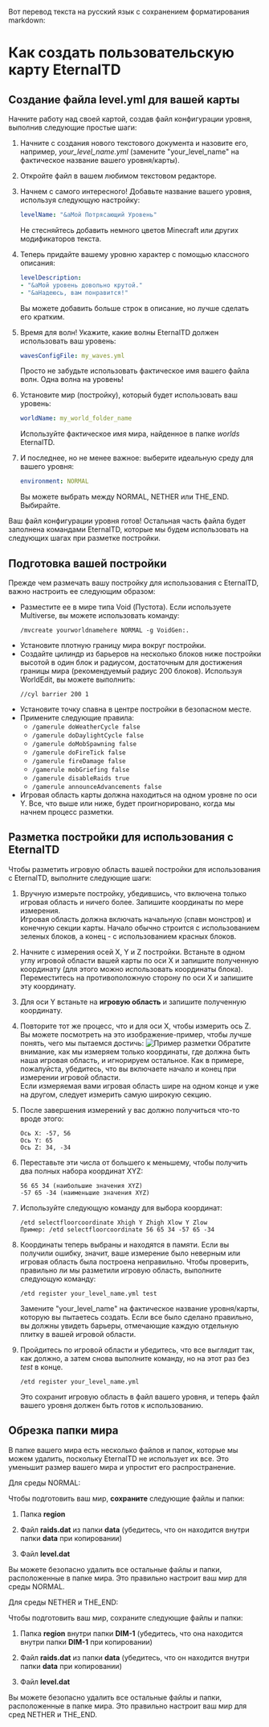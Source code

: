 Вот перевод текста на русский язык с сохранением форматирования markdown:

# Как создать пользовательскую карту EternalTD

## Создание файла level.yml для вашей карты

Начните работу над своей картой, создав файл конфигурации уровня, выполнив следующие простые шаги:

1.  Начните с создания нового текстового документа и назовите его, например, *your_level_name.yml* (замените "your_level_name" на фактическое название вашего уровня/карты).

2.  Откройте файл в вашем любимом текстовом редакторе.

3.  Начнем с самого интересного! Добавьте название вашего уровня, используя следующую настройку:
    ```yaml
    levelName: "&aМой Потрясающий Уровень"
    ```
    Не стесняйтесь добавить немного цветов Minecraft или других модификаторов текста.

4.  Теперь придайте вашему уровню характер с помощью классного описания:
    ```yaml
    levelDescription:
    - "&aМой уровень довольно крутой."
    - "&aНадеюсь, вам понравится!"
    ```
    Вы можете добавить больше строк в описание, но лучше сделать его кратким.

5.  Время для волн! Укажите, какие волны EternalTD должен использовать ваш уровень:
    ```yaml
    wavesConfigFile: my_waves.yml
    ```
    Просто не забудьте использовать фактическое имя вашего файла волн. Одна волна на уровень!

6.  Установите мир (постройку), который будет использовать ваш уровень:
    ```yaml
    worldName: my_world_folder_name
    ```
    Используйте фактическое имя мира, найденное в папке *worlds* EternalTD.

7.  И последнее, но не менее важное: выберите идеальную среду для вашего уровня:
    ```yaml
    environment: NORMAL
    ```
    Вы можете выбрать между NORMAL, NETHER или THE_END. Выбирайте.

Ваш файл конфигурации уровня готов! Остальная часть файла будет заполнена командами EternalTD, которые мы будем использовать на следующих шагах при разметке постройки.

## Подготовка вашей постройки

Прежде чем размечать вашу постройку для использования с EternalTD, важно настроить ее следующим образом:

-   Разместите ее в мире типа Void (Пустота). Если используете Multiverse, вы можете использовать команду:
    ```
    /mvcreate yourworldnamehere NORMAL -g VoidGen:.
    ```
-   Установите плотную границу мира вокруг постройки.
-   Создайте цилиндр из барьеров на несколько блоков ниже постройки высотой в один блок и радиусом, достаточным для достижения границы мира (рекомендуемый радиус 200 блоков). Используя WorldEdit, вы можете выполнить:
    ```
    //cyl barrier 200 1
    ```
-   Установите точку спавна в центре постройки в безопасном месте.
-   Примените следующие правила:
    -   `/gamerule doWeatherCycle false`
    -   `/gamerule doDaylightCycle false`
    -   `/gamerule doMobSpawning false`
    -   `/gamerule doFireTick false`
    -   `/gamerule fireDamage false`
    -   `/gamerule mobGriefing false`
    -   `/gamerule disableRaids true`
    -   `/gamerule announceAdvancements false`
-   Игровая область карты должна находиться на одном уровне по оси Y. Все, что выше или ниже, будет проигнорировано, когда мы начнем процесс разметки.

## Разметка постройки для использования с EternalTD

Чтобы разметить игровую область вашей постройки для использования с EternalTD, выполните следующие шаги:

1.  Вручную измерьте постройку, убедившись, что включена только игровая область и ничего более. Запишите координаты по мере измерения.
    <br>Игровая область должна включать начальную (спавн монстров) и конечную секции карты. Начало обычно строится с использованием зеленых блоков, а конец - с использованием красных блоков.

2.  Начните с измерения осей X, Y и Z постройки. Встаньте в одном углу игровой области вашей карты по оси X и запишите полученную координату (для этого можно использовать координаты блока). Переместитесь на противоположную сторону по оси X и запишите эту координату.

3.  Для оси Y встаньте на **игровую область** и запишите полученную координату.

4.  Повторите тот же процесс, что и для оси X, чтобы измерить ось Z. Вы можете посмотреть на это изображение-пример, чтобы лучше понять, чего мы пытаемся достичь:
    ![Пример разметки](https://i.imgur.com/IZfh2Nt.jpeg)
    Обратите внимание, как мы измеряем только координаты, где должна быть наша игровая область, и игнорируем остальное. Как в примере, пожалуйста, убедитесь, что вы включаете начало и конец при измерении игровой области. <br>Если измеряемая вами игровая область шире на одном конце и уже на другом, следует измерить самую широкую секцию.

5.  После завершения измерений у вас должно получиться что-то вроде этого:
    ```
    Ось X: -57, 56
    Ось Y: 65
    Ось Z: 34, -34
    ```

6.  Переставьте эти числа от большего к меньшему, чтобы получить два полных набора координат XYZ:
    ```
    56 65 34 (наибольшие значения XYZ)
    -57 65 -34 (наименьшие значения XYZ)
    ```

7.  Используйте следующую команду для выбора координат:
    ```
    /etd selectfloorcoordinate Xhigh Y Zhigh Xlow Y Zlow
    Пример: /etd selectfloorcoordinate 56 65 34 -57 65 -34
    ```

8.  Координаты теперь выбраны и находятся в памяти. Если вы получили ошибку, значит, ваше измерение было неверным или игровая область была построена неправильно. Чтобы проверить, правильно ли мы разметили игровую область, выполните следующую команду:
    ```
    /etd register your_level_name.yml test
    ```
    Замените "your_level_name" на фактическое название уровня/карты, которую вы пытаетесь создать. Если все было сделано правильно, вы должны увидеть барьеры, отмечающие каждую отдельную плитку в вашей игровой области.

9.  Пройдитесь по игровой области и убедитесь, что все выглядит так, как должно, а затем снова выполните команду, но на этот раз без *test* в конце.
    ````
    /etd register your_level_name.yml
    ````
    Это сохранит игровую область в файл вашего уровня, и теперь файл вашего уровня должен быть готов к использованию.

## Обрезка папки мира

В папке вашего мира есть несколько файлов и папок, которые мы можем удалить, поскольку EternalTD не использует их все. Это уменьшит размер вашего мира и упростит его распространение.

Для среды NORMAL:

Чтобы подготовить ваш мир, **сохраните** следующие файлы и папки:

1.  Папка **region**

2.  Файл **raids.dat** из папки **data** (убедитесь, что он находится внутри папки **data** при копировании)

3.  Файл **level.dat**

Вы можете безопасно удалить все остальные файлы и папки, расположенные в папке мира. Это правильно настроит ваш мир для среды NORMAL.

Для среды NETHER и THE_END:

Чтобы подготовить ваш мир, сохраните следующие файлы и папки:

1.  Папка **region** внутри папки **DIM-1** (убедитесь, что она находится внутри папки **DIM-1** при копировании)

2.  Файл **raids.dat** из папки **data** (убедитесь, что он находится внутри папки **data** при копировании)

3.  Файл **level.dat**

Вы можете безопасно удалить все остальные файлы и папки, расположенные в папке мира. Это правильно настроит ваш мир для сред NETHER и THE_END.